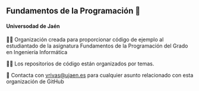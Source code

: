 ## Fundamentos de la Programación 👋
#### Universodad de Jaén

🙋‍♀️ Organización creada para proporcionar código de ejemplo al estudiantado de la asignatura Fundamentos de la Programación del Grado en Ingeniería Informática

👩‍💻 Los repositorios de código están organizados por temas.

🍿 Contacta con vrivas@ujaen.es para cualquier asunto relacionado con esta organización de GitHub
